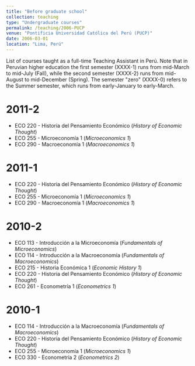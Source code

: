 ```yaml
---
title: "Before graduate school"
collection: teaching
type: "Undergraduate courses"
permalink: /teaching/2006-PUCP
venue: "Pontificia Universidad Católica del Perú (PUCP)"
date: 2006-03-01
location: "Lima, Perú"
---
```


List of courses taught as a full-time Teaching Assistant in Perú. Note that in Peruvian higher education the first semester (XXXX-1) runs from mid-March to mid-July (Fall), while the second semester (XXXX-2) runs from mid-August to mid-December (Spring). The semester "zero" (XXXX-0) refers to the Summer semester, which runs from early-January to early-March.

2011-2
======
- ECO 220 - Historia del Pensamiento Económico (*History of Economic Thought*)
- ECO 255 - Microeconomía 1 (*Microeconomics 1*)
- ECO 290 - Macroeconomía 1 (*Macroeconomics 1*)

2011-1
======
- ECO 220 - Historia del Pensamiento Económico (*History of Economic Thought*)
- ECO 255 - Microeconomía 1 (*Microeconomics 1*)
- ECO 290 - Macroeconomía 1 (*Macroeconomics 1*)

2010-2
======
- ECO 113 - Introducción a la Microeconomía (*Fundamentals of Microeconomics*)
- ECO 114 - Introducción a la Macroeconomía (*Fundamentals of Macroeconomics*)
- ECO 215 - Historia Económica 1 (*Economic History 1*)
- ECO 220 - Historia del Pensamiento Económico (*History of Economic Thought*)
- ECO 261 - Econometría 1 (*Econometrics 1*)

2010-1
======
- ECO 114 - Introducción a la Macroeconomía (*Fundamentals of Macroeconomics*)
- ECO 220 - Historia del Pensamiento Económico (*History of Economic Thought*)
- ECO 255 - Microeconomía 1 (*Microeconomics 1*)
- ECO 330 - Econometría 2 (*Econometrics 2*)
